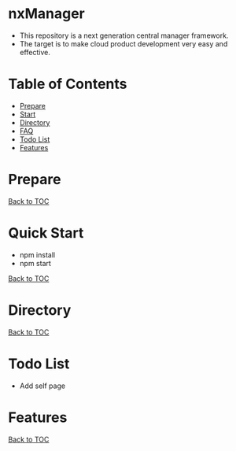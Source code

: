 nxManager
=========

* This repository is a next generation central manager framework.  
* The target is to make cloud product development very easy and effective.  

Table of Contents
=================

* [Prepare](#prepare)
* [Start](#start)
* [Directory](#directory)
* [FAQ](#faq)
* [Todo List](#todo-list)
* [Features](#features)

Prepare
=======


[Back to TOC](#table-of-contents)

Quick Start
=====

* npm install
* npm start

[Back to TOC](#table-of-contents)

Directory
=========

[Back to TOC](#table-of-contents)

Todo List
=========

* Add self page

Features
========

[Back to TOC](#table-of-contents)